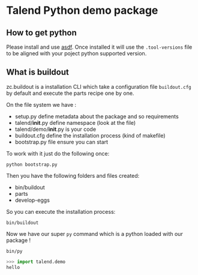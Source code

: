 # Talend Python demo package

## How to get python

Please install and use [asdf](https://asdf-vm.com). Once installed it will use the `.tool-versions` file to be aligned with your poject python supported version.

## What is buildout

zc.buildout is a installation CLI which take a configuration file `buildout.cfg` by default and execute the parts recipe one by one.

On the file system we have :

- setup.py define metadata about the package and so requirements
- talend/**init**.py define namespace (look at the file)
- talend/demo/**init**.py is your code
- buildout.cfg define the installation process (kind of makefile)
- bootstrap.py file ensure you can start

To work with it just do the following once:

    python bootstrap.py

Then you have the following folders and files created:

- bin/buildout
- parts
- develop-eggs

So you can execute the installation process:

    bin/buildout

Now we have our super `py` command which is a python loaded with our package !

    bin/py

```python
>>> import talend.demo
hello
```
